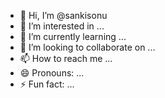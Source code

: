 - 👋 Hi, I’m @sankisonu
- 👀 I’m interested in ...
- 🌱 I’m currently learning ...
- 💞️ I’m looking to collaborate on ...
- 📫 How to reach me ...
- 😄 Pronouns: ...
- ⚡ Fun fact: ...

<!---
sankisonu/sankisonu is a ✨ special ✨ repository because its `README.md` (this file) appears on your GitHub profile.
You can click the Preview link to take a look at your changes.
--->
